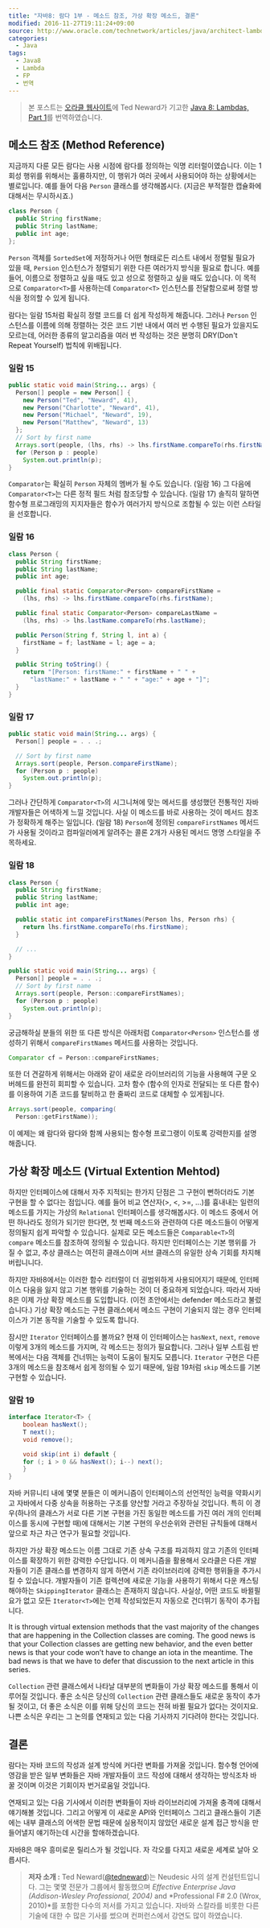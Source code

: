 ```yaml
---
title: "자바8: 람다 1부 - 메소드 참조, 가상 확장 메소드, 결론"
modified: 2016-11-27T19:11:24+09:00
source: http://www.oracle.com/technetwork/articles/java/architect-lambdas-part1-2080972.html
categories: 
  - Java
tags:
  - Java8
  - Lambda
  - FP
  - 번역
---
```


> 본 포스트는 [오라클 웹사이트](http://www.oracle.com)에 Ted Neward가 기고한 [Java 8: Lambdas, Part 1](http://www.oracle.com/technetwork/articles/java/architect-lambdas-part1-2080972.html)를 번역하였습니다.

## 메소드 참조 (Method Reference)

지금까지 다룬 모든 람다는 사용 시점에 람다를 정의하는 익명 리터럴이였습니다.
이는 1회성 행위를 위해서는 훌륭하지만, 이 행위가 여러 곳에서 사용되어야 하는 상황에서는 별로입니다.
예를 들어 다음 `Person` 클래스를 생각해봅시다. (지금은 부적절한 캡슐화에 대해서는 무시하시죠.)

```java
class Person {
  public String firstName;
  public String lastName;
  public int age;
}; 
```

`Person` 객체를 `SortedSet`에 저정하거나 어떤 형태로든 리스트 내에서 정렬될 필요가 있을 때, `Persion` 인스턴스가 정렬되기 위한 다른 여러가지 방식을 필요로 합니다. 예를 들어, 이름으로 정렬하고 싶을 때도 있고 성으로 정렬하고 싶을 때도 있습니다.
이 목적으로 `Comparator<T>`를 사용하는데 `Comparator<T>` 인스턴스를 전달함으로써 정렬 방식을 정의할 수 있게 됩니다.

람다는 일람 15처럼 확실히 정렬 코드를 더 쉽게 작성하게 해줍니다.
그러나 `Person` 인스턴스를 이름에 의해 정렬하는 것은 코드 기반 내에서 여러 번 수행된 필요가 있을지도 모르는데,
어러한 종류의 알고리즘을 여러 번 작성하는 것은 분명히 DRY(Don't Repeat Yourself) 법칙에 위배됩니다.

### 일람 15 
```java
public static void main(String... args) {
  Person[] people = new Person[] {
    new Person("Ted", "Neward", 41),
    new Person("Charlotte", "Neward", 41),
    new Person("Michael", "Neward", 19),
    new Person("Matthew", "Neward", 13)
  };
  // Sort by first name
  Arrays.sort(people, (lhs, rhs) -> lhs.firstName.compareTo(rhs.firstName));
  for (Person p : people)
    System.out.println(p);
}
```

`Comparator`는 확실히 `Person` 자체의 멤버가 될 수도 있습니다. (일람 16)
그 다음에 `Comparator<T>`는 다른 정적 필드 처럼 참조당할 수 있습니다. (일람 17)
솔직히 말하면 함수형 프로그래밍의 지지자들은 함수가 여러가지 방식으로 조합될 수 있는 이런 스타일을 선호합니다.

### 일람 16 
```java
class Person {
  public String firstName;
  public String lastName;
  public int age;

  public final static Comparator<Person> compareFirstName =
    (lhs, rhs) -> lhs.firstName.compareTo(rhs.firstName);

  public final static Comparator<Person> compareLastName =
    (lhs, rhs) -> lhs.lastName.compareTo(rhs.lastName);

  public Person(String f, String l, int a) {
    firstName = f; lastName = l; age = a;
  }

  public String toString() {
    return "[Person: firstName:" + firstName + " " +
      "lastName:" + lastName + " " + "age:" + age + "]";
  }
}
```

### 일람 17 
```java
public static void main(String... args) {
  Person[] people = . . .;

  // Sort by first name
  Arrays.sort(people, Person.compareFirstName);
  for (Person p : people)
    System.out.println(p);
}
```

그러나 간단하게 `Comparator<T>`의 시그니쳐에 맞는 메서드를 생성했던 전통적인 자바 개발자들은 어색하게 느낄 것입니다.
사실 이 메소드를 바로 사용하는 것이 메서드 참조가 정확하게 해주는 일입니다. (일람 18)
`Person`에 정의된 `compareFirstNames` 메서드가 사용될 것이라고 컴파일러에게 알려주는 콜론 2개가 사용된 메서드 명명 스타일을 주목하세요.

### 일람 18 
```java
class Person {
  public String firstName;
  public String lastName;
  public int age;

  public static int compareFirstNames(Person lhs, Person rhs) {
    return lhs.firstName.compareTo(rhs.firstName);
  }

  // ...
}

public static void main(String... args) {
  Person[] people = . . .;
  // Sort by first name
  Arrays.sort(people, Person::compareFirstNames);
  for (Person p : people)
    System.out.println(p);
} 
```

궁금해하실 분들의 위한 또 다른 방식은 아래처럼 `Comparator<Person>` 인스턴스를 생성하기 위해서 `compareFirstNames` 메서드를 사용하는 것입니다.

```java
Comparator cf = Person::compareFirstNames; 
```

또한 더 견갈하게 위해서는 아래와 같이 새로운 라이브러리의 기능을 사용해여 구문 오버헤드를 완전히 회피할 수 있습니다.
고차 함수 (함수의 인자로 전달되는 또 다른 함수)를 이용하여 기존 코드를 탈비하고 한 줄짜리 코드로 대체할 수 있게됩니다.

```java
Arrays.sort(people, comparing(
  Person::getFirstName));
```

이 예제는 왜 람다와 람다와 함께 사용되는 함수형 프로그랭이 이토록 강력한지를 설명해줍니다.


## 가상 확장 메소드 (Virtual Extention Mehtod)

하지만 인터페이스에 대해서 자주 지적되는 한가지 단점은 그 구현이 뻔하더라도 기본 구현을 할 수 없다는 점입니다.
예를 들어 비교 연산자(>, <, >=, ...)를 흉내내는 일련의 메소드를 가지는 가상의 `Relational` 인터페이스를 생각해봅시다.
이 메소드 중에서 어떤 하나라도 정의가 되기만 한다면, 첫 번째 메소드와 관련하여 다른 메소드들이 어떻게 정의될지 쉽게 파악할 수 있습니다.
실제로 모든 메소드들은 `Comparable<T>`의 `compare` 메소드를 참조하여 정의될 수 있습니다.
하지만 인터페이스는 기본 행위를 가질 수 없고, 추상 클래스는 여전히 클래스이며 서브 클래스의 유일한 상속 기회를 차지해 버립니니다.

하지만 자바8에서는 이러한 함수 리터럴이 더 굉범위하게 사용되어지기 때문에, 인터페이스 다움을 잃지 않고 기본 행위를 기술하는 것이 더 중요하게 되었습니다.
따라서 자바8은 이제 가상 확장 메소드를 도입합니다. (이전 초안에서는 defender 메소드라고 불렀습니다.)
기상 확장 메소드는 구현 클래스에서 메소드 구현이 기술되지 않는 경우 인터페이스가 기본 동작을 기술할 수 있도록 합니다.

잠시만 `Iterator` 인터페이스를 볼까요?
현재 이 인터페이스는 `hasNext`, `next`, `remove` 이렇게 3개의 메소드를 가지며, 각 메소드는 정의가 필요합니다.
그러나 일부 스트림 반복에서는 다음 객체를 건너뛰는 능력이 도움이 될지도 모릅니다.
`Iterator` 구현은 다른 3개의 메소드을 참조해서 쉽게 정의될 수 있기 때문에, 일람 19처럼 `skip` 메소드를 기본 구현할 수 있습니다.

### 알람 19  
```java
interface Iterator<T> {
	boolean hasNext();
	T next();
	void remove();

	void skip(int i) default {
  	for (; i > 0 && hasNext(); i--) next();
	}
} 
```

자바 커뮤니티 내에 몇몇 분들은 이 메커니즘이 인터페이스의 선언적인 능력을 약화시키고 자바에서 다중 상속을 허용하는 구조를 양산할 거라고 주장하실 것입니다. 
특히 이 경우(하나의 클래스가 서로 다른 기본 구현을 가진 동일한 메소드를 가진 여러 개의 인터페이스를 동시에 구현할 때)에 대해서는 기본 구현의 우선순위와 관련된 규칙들에 대해서 앞으로 차근 차근 연구가 필요할 것입니다.

하지만 가상 확장 메소드는 이름 그대로 기존 상속 구조를 파괴하지 않고 기존의 인터페이스를 확장하기 위한 강력한 수단입니다.
이 메커니즘을 활용해서 오라클은 다른 개발자들이 기존 클래스를 변경하지 않게 하면서 기존 라이브러리에 강력한 행위들을 추가시킬 수 있습니다.
개발자들이 기존 컬렉션에 새로운 기능을 사용하기 위해서 다운 캐스팅해야하는 `SkippingIterator` 클래스는 존재하지 않습니다.
사실상, 어떤 코드도 바뀔필요가 없고 모든 `Iterator<T>`에는 언제 작성되었든지 자동으로 건더뛰기 동작이 추가됩니다.

It is through virtual extension methods that the vast majority of the changes that are happening in the Collection classes are coming. The good news is that your Collection classes are getting new behavior, and the even better news is that your code won’t have to change an iota in the meantime. The bad news is that we have to defer that discussion to the next article in this series.

`Collection` 관련 클래스에서 나타날 대부분의 변화들이 가상 확장 메소드를 통해서 이루어질 것입니다.
좋은 소식은 당신의 `Collection` 관련 클래스들도 새로운 동작이 추가될 것이고, 더 좋은 소식은 이를 위해 당신의 코드는 전혀 바뀔 필요가 없다는 것이지요.
나쁜 소식은 우리는 그 논의를 연재되고 있는 다음 기사까지 기다려야 한다는 것입니다.

## 결론

람다는 자바 코드의 작성과 설계 방식에 커다란 변화를 가져올 것입니다.
함수형 언어에 영감을 받은 일부 변화들은 자바 개발자들이 코드 작성에 대해서 생각하는 방식조차 바꿀 것이며 이것은 기회이자 번거로움일 것입니다.

연재되고 있는 다음 기사에서 이러한 변화들이 자바 라이브러리에 가져올 충격에 대해서 얘기해볼 것입니다.
그리고 어떻게 이 새로운 API와 인터페이스 그리고 클래스들이 기존에는 내부 클래스의 어색한 문법 때문에 실용적이지 않았던 새로운 설계 접근 방식을 만들어낼지 얘기하는데 시간을 할애하겠습니다.

자바8은 매우 흥미로운 릴리스가 될 것입니다. 자 각오를 다지고 새로운 세계로 날아 오릅시다.

> **저자 소개 :**
> Ted Neward([@tedneward](https://twitter.com/tedneward))는 Neudesic 사의 설계 컨설턴트입니다.
> 그는 몇몇 전문가 그룹에서 활동했으며 *Effective Enterprise Java (Addison-Wesley Professional, 2004)* and *Professional F# 2.0 (Wrox, 2010)*를 포함한 다수의 저서를 가지고 있습니다.
> 자바와 스칼라를 비롯한 다른 기술에 대한 수 많은 기사를 썼으며 컨퍼런스에서 강연도 많이 하였습니다.